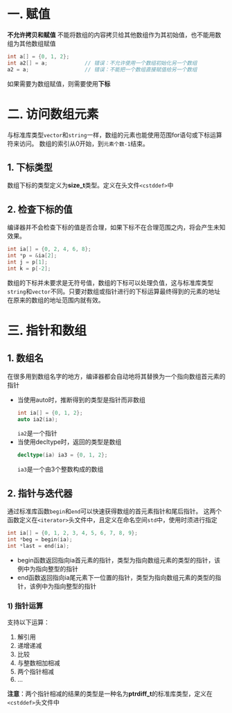 # 一. 赋值
**不允许拷贝和赋值**
不能将数组的内容拷贝给其他数组作为其初始值，也不能用数组为其他数组赋值
```c++
int a[] = {0, 1, 2};
int a2[] = a;            // 错误：不允许使用一个数组初始化另一个数组
a2 = a;                  // 错误：不能把一个数组直接赋值给另一个数组
```
如果需要为数组赋值，则需要使用**下标**

# 二. 访问数组元素
与标准库类型`vector`和`string`一样，数组的元素也能使用范围for语句或下标运算符来访问。
数组的索引从0开始，到`元素个数-1`结束。
## 1. 下标类型
数组下标的类型定义为**size_t**类型。定义在头文件`<cstddef>`中

## 2. 检查下标的值
编译器并不会检查下标的值是否合理，如果下标不在合理范围之内，将会产生未知效果。
```c++
int ia[] = {0, 2, 4, 6, 8};
int *p = &ia[2];
int j = p[1];
int k = p[-2];
```
数组的下标并未要求是无符号值，数组的下标可以处理负值，这与标准库类型`string`和`vector`不同。只要对数组或指针进行的下标运算最终得到的元素的地址在原来的数组的地址范围内就有效。

# 三. 指针和数组
## 1. 数组名
在很多用到数组名字的地方，编译器都会自动地将其替换为一个指向数组首元素的指针
- 当使用auto时，推断得到的类型是指针而非数组
    ```c++
    int ia[] = {0, 1, 2};
    auto ia2(ia);
    ```
    `ia2`是一个指针
- 当使用decltype时，返回的类型是数组
    ```c++
    decltype(ia) ia3 = {0, 1, 2};
    ```
    `ia3`是一个由3个整数构成的数组

## 2. 指针与迭代器
通过标准库函数`begin`和`end`可以快速获得数组的首元素指针和尾后指针。
这两个函数定义在`<iterator>`头文件中，且定义在命名空间`std`中，使用时须进行指定
```c++
int ia[] = {0, 1, 2, 3, 4, 5, 6, 7, 8, 9};
int *beg = begin(ia);
int *last = end(ia);
```
- begin函数返回指向ia首元素的指针，类型为指向数组元素的类型的指针，该例中为指向整型的指针
- end函数返回指向ia尾元素下一位置的指针，类型为指向数组元素的类型的指针，该例中为指向整型的指针

### 1) 指针运算
支持以下运算：
1. 解引用
2. 递增递减
3. 比较
4. 与整数相加相减
5. 两个指针相减
6. ...

**注意**：两个指针相减的结果的类型是一种名为**ptrdiff_t**的标准库类型，定义在`<cstddef>`头文件中